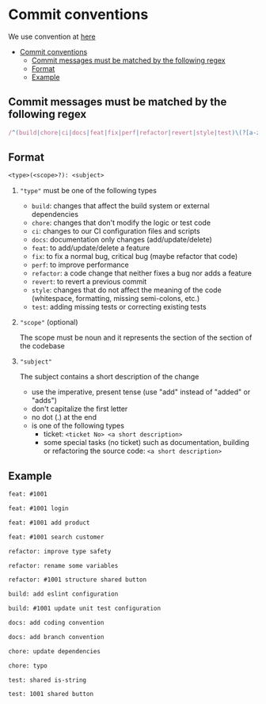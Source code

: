 # Commit conventions

We use convention at [here](https://www.conventionalcommits.org/en/v1.0.0/)

- [Commit conventions](#commit-conventions)
  - [Commit messages must be matched by the following regex](#commit-messages-must-be-matched-by-the-following-regex)
  - [Format](#format)
  - [Example](#example)

## Commit messages must be matched by the following regex

```js
/^(build|chore|ci|docs|feat|fix|perf|refactor|revert|style|test)\(?[a-zA-Z0-9-]{0,20}\)?:\s[a-zA-Z0-9-_#\/\s]{1,49}[a-zA-Z0-9]$/;
```

## Format

```txt
<type>(<scope>?): <subject>
```

1. `"type"` must be one of the following types

    - `build`: changes that affect the build system or external dependencies
    - `chore`: changes that don't modify the logic or test code
    - `ci`: changes to our CI configuration files and scripts
    - `docs`: documentation only changes (add/update/delete)
    - `feat`: to add/update/delete a feature
    - `fix`: to fix a normal bug, critical bug (maybe refactor that code)
    - `perf`: to improve performance
    - `refactor`: a code change that neither fixes a bug nor adds a feature
    - `revert`: to revert a previous commit
    - `style`: changes that do not affect the meaning of the code (whitespace, formatting, missing semi-colons, etc.)
    - `test`: adding missing tests or correcting existing tests

2. `"scope"` (optional)

   The scope must be noun and it represents the section of the section of the codebase

3. `"subject"`

   The subject contains a short description of the change

   - use the imperative, present tense (use "add" instead of "added" or "adds")
   - don't capitalize the first letter
   - no dot (.) at the end
   - is one of the following types
       - ticket: `<ticket No> <a short description>`
       - some special tasks (no ticket) such as documentation, building or refactoring the source code: `<a short description>`

## Example

```txt
feat: #1001

feat: #1001 login

feat: #1001 add product

feat: #1001 search customer
```

```txt
refactor: improve type safety

refactor: rename some variables

refactor: #1001 structure shared button
```

```txt
build: add eslint configuration

build: #1001 update unit test configuration
```

```txt
docs: add coding convention

docs: add branch convention
```

```txt
chore: update dependencies

chore: typo
```

```txt
test: shared is-string

test: 1001 shared button
```
